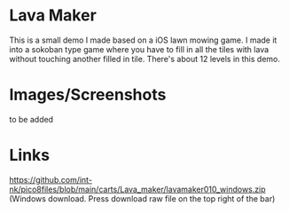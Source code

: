 # Lava Maker
This is a small demo I made based on a iOS lawn mowing game. I made it into a sokoban type game where you have to fill in all the tiles with lava without touching another filled in tile. There's about 12 levels in this demo.

# Images/Screenshots
to be added

# Links

https://github.com/int-nk/pico8files/blob/main/carts/Lava_maker/lavamaker010_windows.zip (Windows download. Press download raw file on the top right of the bar)
